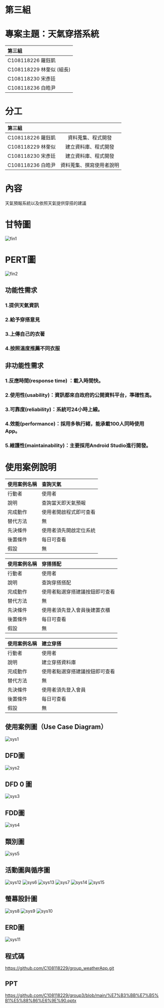 # 第三組
# 專案主題：天氣穿搭系統

| 第三組|
|:--------------|
|C108118226 羅鈺凱|
|C108118229 林奎似 (組長)|
|C108118230 宋彥廷|
|C108118236 白皓尹|

# 分工

| 第三組||
|:----------------|:--------------:|
|C108118226 羅鈺凱| 資料蒐集、程式開發|
|C108118229 林奎似| 建立資料庫、程式開發|
|C108118230 宋彥廷| 建立資料庫、程式開發|
|C108118236 白皓尹| 資料蒐集、撰寫使用者說明|

# 內容
天氣預報系統以及依照天氣提供穿搭的建議


# 甘特圖
![fin1](fin1.jpeg "甘特圖")
# PERT圖
![fin2](fin2.jpeg "PERT圖")

## 功能性需求
### 1.提供天氣資訊
### 2.給予穿搭意見
### 3.上傳自己的衣著
### 4.按照溫度推薦不同衣服

## 非功能性需求
### 1.反應時間(response time) ：載入時間快。
### 2.使用性(usability)：資訊都來自政府的公開資料平台，準確性高。
### 3.可靠度(reliability)：系統可24小時上線。
### 4.效能(performance)：採用多執行緒，能承載100人同時使用App。
### 5.維護性(maintainability)：主要採用Android Studio進行開發。

# 使用案例說明

| 使用案例名稱| 查詢天氣|
|:----------------|:--------------|
|行動者| 使用者|
|說明| 查詢當天即天氣預報|
|完成動作| 使用者開啟程式即可查看|
|替代方法| 無|
|先決條件| 使用者須先開啟定位系統|
|後置條件| 每日可查看|
|假設| 無|

| 使用案例名稱| 穿搭搭配|
|:----------------|:--------------|
|行動者| 使用者|
|說明| 查詢穿搭搭配|
|完成動作| 使用者點選穿搭建議按鈕即可查看|
|替代方法| 無|
|先決條件| 使用者須先登入會員後建置衣櫃|
|後置條件| 每日可查看|
|假設| 無|

| 使用案例名稱| 建立穿搭|
|:----------------|:--------------|
|行動者| 使用者|
|說明| 建立穿搭資料庫|
|完成動作| 使用者點選穿搭建議按鈕即可查看|
|替代方法| 無|
|先決條件| 使用者須先登入會員|
|後置條件| 每日可查看|
|假設| 無|

## 使用案例圖（Use Case Diagram）
![sys1](syst1.png "使用案例圖")

## DFD圖
![sys2](syst2.png "DFD")

## DFD 0 圖
![sys3](syst3.png "DFD0")

## FDD圖
![sys4](FDD.png "FDD")

## 類別圖
![sys5](類別圖.png "類別圖")

## 活動圖與循序圖
![sys12](syst7.jpeg "活動圖1")
![sys6](syst6.jpeg "循序圖")
![sys13](syst9.jpeg "活動圖2")
![sys7](syst8.jpeg "循序圖")
![sys14](syst4.jpeg "活動3")
![sys15](syst5.jpeg "循序圖")

## 螢幕設計圖
![sys8](system1.png "設計圖1")
![sys9](system2.png "設計圖2")
![sys10](system3.png "設計圖3")

## ERD圖
![sys11](ERD.png "ERD圖")

## 程式碼
https://github.com/C108118229/group_weatherApp.git

## PPT
https://github.com/C108118229/group3/blob/main/%E7%B3%BB%E7%B5%B1%E5%88%86%E6%9E%90.pptx
